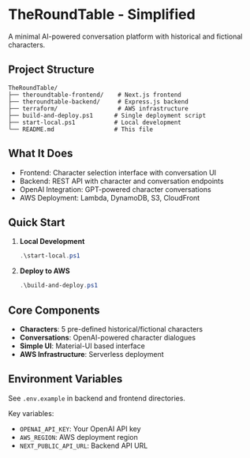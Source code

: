 # TheRoundTable - Simplified

A minimal AI-powered conversation platform with historical and fictional characters.

## Project Structure

```
TheRoundTable/
├── theroundtable-frontend/    # Next.js frontend
├── theroundtable-backend/     # Express.js backend  
├── terraform/                 # AWS infrastructure
├── build-and-deploy.ps1      # Single deployment script
├── start-local.ps1           # Local development
└── README.md                 # This file
```

## What It Does

- Frontend: Character selection interface with conversation UI
- Backend: REST API with character and conversation endpoints
- OpenAI Integration: GPT-powered character conversations
- AWS Deployment: Lambda, DynamoDB, S3, CloudFront

## Quick Start

1. **Local Development**
   ```powershell
   .\start-local.ps1
   ```

2. **Deploy to AWS**
   ```powershell
   .\build-and-deploy.ps1
   ```

## Core Components

- **Characters**: 5 pre-defined historical/fictional characters
- **Conversations**: OpenAI-powered character dialogues
- **Simple UI**: Material-UI based interface
- **AWS Infrastructure**: Serverless deployment

## Environment Variables

See `.env.example` in backend and frontend directories.

Key variables:
- `OPENAI_API_KEY`: Your OpenAI API key
- `AWS_REGION`: AWS deployment region
- `NEXT_PUBLIC_API_URL`: Backend API URL
